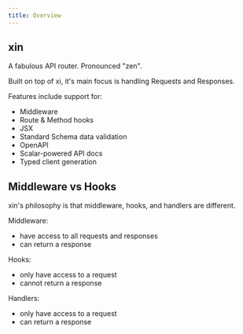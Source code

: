 ```yaml
---
title: Overview
---
```


## xin

A fabulous API router. Pronounced "zen".

Built on top of xi, it's main focus is handling Requests and Responses.

Features include support for:
- Middleware
- Route & Method hooks
- JSX
- Standard Schema data validation
- OpenAPI
- Scalar-powered API docs
- Typed client generation

## Middleware vs Hooks

xin's philosophy is that middleware, hooks, and handlers are different.

Middleware:
- have access to all requests and responses
- can return a response

Hooks:
- only have access to a request
- cannot return a response

Handlers:
- only have access to a request
- can return a response
